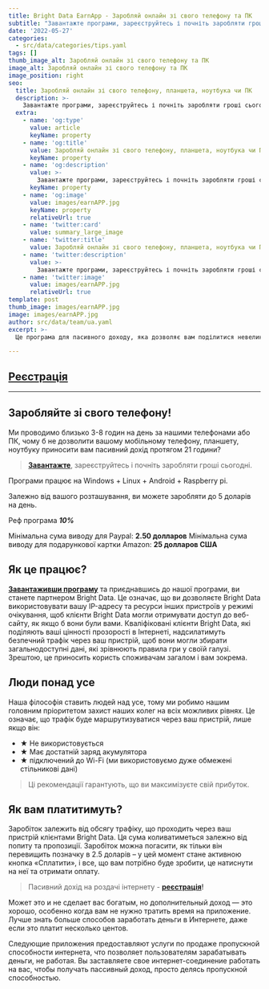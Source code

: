 ```yaml
---
title: Bright Data EarnApp - Заробляй онлайн зі свого телефону та ПК
subtitle: "Завантажте програми, зареєструйтесь і почніть заробляти гроші сьогодні."
date: '2022-05-27'
categories:
  - src/data/categories/tips.yaml
tags: []
thumb_image_alt: Заробляй онлайн зі свого телефону та ПК
image_alt: Заробляй онлайн зі свого телефону та ПК
image_position: right
seo:
  title: Заробляй онлайн зі свого телефону, планшета, ноутбука чи ПК
  description: >-
    Завантажте програми, зареєструйтесь і почніть заробляти гроші сьогодні.
  extra:
    - name: 'og:type'
      value: article
      keyName: property
    - name: 'og:title'
      value: Заробляй онлайн зі свого телефону, планшета, ноутбука чи ПК
      keyName: property
    - name: 'og:description'
      value: >-
        Завантажте програми, зареєструйтесь і почніть заробляти гроші сьогодні.
      keyName: property
    - name: 'og:image'
      value: images/earnAPP.jpg
      keyName: property
      relativeUrl: true
    - name: 'twitter:card'
      value: summary_large_image
    - name: 'twitter:title'
      value: Заробляй онлайн зі свого телефону, планшета, ноутбука чи ПК
    - name: 'twitter:description'
      value: >-
        Завантажте програми, зареєструйтесь і почніть заробляти гроші сьогодні.
    - name: 'twitter:image'
      value: images/earnAPP.jpg
      relativeUrl: true
template: post
thumb_image: images/earnAPP.jpg
image: images/earnAPP.jpg
author: src/data/team/ua.yaml
excerpt: >-
  Це програма для пасивного доходу, яка дозволяє вам поділитися невеликою частиною вашого інтернет-з'єднання, щоб заробити гроші. Earn-app належить компанії Bright Data і підтримує всі країни.

---
```

## [Реєстрація](https://bit.ly/3LZphoR "Реєстрація")

----------

## Заробляйте зі свого телефону! ##

Ми проводимо близько 3-8 годин на день за нашими телефонами або ПК, чому б не дозволити вашому мобільному телефону, планшету, ноутбуку приносити вам пасивний дохід протягом 21 години?

> **[Завантажте](https://bit.ly/3LZphoR "Пасивний дохід на роздачі інтернету")**, зареєструйтесь і почніть заробляти гроші сьогодні.

Програми працює на Windows + Linux + Android + Raspberry pi.
 
Залежно від вашого розташування, ви можете заробляти до 5 доларів на день.
 
Реф програма ***10%***
 
Мінімальна сума виводу для Paypal: **2.50 долларов**
Мінімальна сума виводу для подарункової картки Amazon: **25 долларов США**


## Як це працює? ##
**[Завантаживши програму](https://bit.ly/3LZphoR "Пасивний дохід на роздачі інтернету")** та приєднавшись до нашої програми, ви станете партнером Bright Data. Це означає, що ви дозволяєте Bright Data використовувати вашу IP-адресу та ресурси інших пристроїв у режимі очікування, щоб клієнти Bright Data могли отримувати доступ до веб-сайту, як якщо б вони були вами.
Кваліфіковані клієнти Bright Data, які поділяють ваші цінності прозорості в Інтернеті, надсилатимуть безпечний трафік через ваш пристрій, щоб вони могли збирати загальнодоступні дані, які зрівнюють правила гри у своїй галузі. Зрештою, це приносить користь споживачам загалом і вам зокрема.

## Люди понад усе ##
Наша філософія ставить людей над усе, тому ми робимо нашим головним пріоритетом захист наших колег на всіх можливих рівнях. Це означає, що трафік буде маршрутизуватися через ваш пристрій, лише якщо він:
- ★ Не використовується
- ★ Має достатній заряд акумулятора
- ★ підключений до Wi-Fi (ми використовуємо дуже обмежені стільникові дані)

> Ці рекомендації гарантують, що ви максимізуєте свій прибуток.

## Як вам платитимуть? ##
Заробіток залежить від обсягу трафіку, що проходить через ваш пристрій клієнтами Bright Data. Ця сума коливатиметься залежно від попиту та пропозиції. Заробіток можна погасити, як тільки він перевищить позначку в 2.5 доларів – у цей момент стане активною кнопка «Сплатити», і все, що вам потрібно буде зробити, це натиснути на неї та отримати оплату.
> Пасивний дохід на роздачі інтернету -  **[реєстрація](https://bit.ly/3LZphoR "почати заробляти")!**

Может это и не сделает вас богатым, но дополнительный доход — это хорошо, особенно когда вам не нужно тратить время на приложение. Лучше знать больше способов заработать деньги в Интернете, даже если это платит несколько центов.

Следующие приложения предоставляют услуги по продаже пропускной способности интернета, что позволяет пользователям зарабатывать деньги, не работая. Вы заставляете свое интернет-соединение работать на вас, чтобы получать пассивный доход, просто делясь пропускной способностью. 
